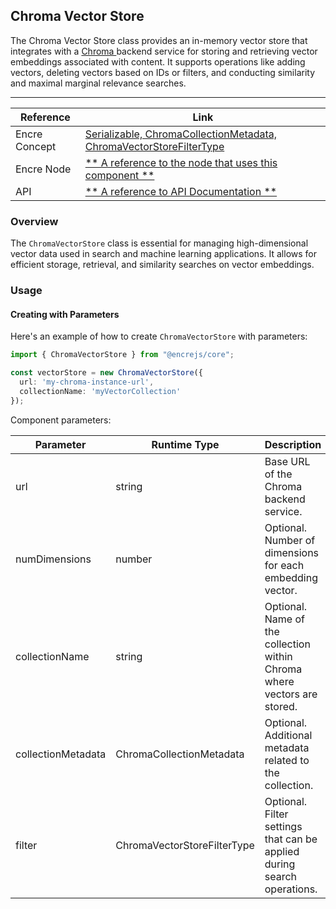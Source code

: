 ## Chroma Vector Store

The Chroma Vector Store class provides an in-memory vector store that integrates with a [Chroma ](https://docs.trychroma.com/) backend service for storing and retrieving vector embeddings associated with content. It supports operations like adding vectors, deleting vectors based on IDs or filters, and conducting similarity and maximal marginal relevance searches.


---

| Reference | Link |
| --- | --- |
| Encre Concept | [Serializable, ChromaCollectionMetadata, ChromaVectorStoreFilterType](**-a-link-to-the-corresponding-concept-documentation-**) |
| Encre Node | [** A reference to the node that uses this component **](**-a-link-to-the-corresponding-node-documentation-**) |
| API | [** A reference to API Documentation **](**-a-link-to-the-corresponding-api-documentation-**) |

### Overview

The `ChromaVectorStore` class is essential for managing high-dimensional vector data used in search and machine learning applications. It allows for efficient storage, retrieval, and similarity searches on vector embeddings.


### Usage

#### Creating with Parameters

Here's an example of how to create `ChromaVectorStore` with parameters:

```typescript
import { ChromaVectorStore } from "@encrejs/core";

const vectorStore = new ChromaVectorStore({
  url: 'my-chroma-instance-url',
  collectionName: 'myVectorCollection'
});

```

Component parameters:

| Parameter | Runtime Type | Description |
| --- | --- | --- |
| url | string | Base URL of the Chroma backend service. |
| numDimensions | number | Optional. Number of dimensions for each embedding vector. |
| collectionName | string | Optional. Name of the collection within Chroma where vectors are stored. |
| collectionMetadata | ChromaCollectionMetadata | Optional. Additional metadata related to the collection. |
| filter | ChromaVectorStoreFilterType | Optional. Filter settings that can be applied during search operations. |

